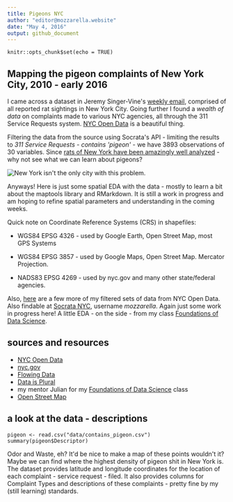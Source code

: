 ```yaml
---
title: Pigeons NYC
author: "editor@mozzarella.website" 
date: "May 4, 2016"
output: github_document
---
```

```{r setup, include=FALSE}
knitr::opts_chunk$set(echo = TRUE)
```

## Mapping the pigeon complaints of New York City, 2010 - early 2016

I came across a dataset in Jeremy Singer-Vine's [weekly email](https://tinyletter.com/data-is-plural), comprised of all reported rat sightings in New York City. Going further I found a _wealth of data_ on complaints made to various NYC agencies, all through the 311 Service Requests system. [NYC Open Data](https://nycopendata.socrata.com/data) is a beautiful thing.

Filtering the data from the source using Socrata's API - limiting the results to _311 Service Requests - contains 'pigeon'_ - we have 3893 observations of 30 variables. Since [rats of New York have been amazingly well analyzed](http://www.ncbi.nlm.nih.gov/pmc/articles/PMC4157232/) - why not see what we can learn about pigeons?

![New York isn't the only city with this problem.](http://pi.mozzarella.website/pigeon-rat.jpg) 

Anyways! Here is just some spatial EDA with the data - mostly to learn a bit about the maptools library and RMarkdown. It is still a work in progress and am hoping to refine spatial parameters and understanding in the coming weeks. 

Quick note on Coordinate Reference Systems (CRS) in shapefiles:

- WGS84 EPSG 4326 - used by Google Earth, Open Street Map, most GPS Systems
  
- WGS84 EPSG 3857 - used by Google Maps, Open Street Map. Mercator Projection.
  
- NADS83 EPSG 4269 - used by nyc.gov and many other state/federal agencies.
    
Also, [here](https://nycopendata.socrata.com/profile/mozzarella/hch9-rjwu) are a few more of my filtered sets of data from NYC Open Data. Also findable at [Socrata NYC](https://nycopendata.socrata.com/), username _mozzarella_. Again just some work in progress here! 
A little EDA - on the side - from my class 
[Foundations of Data Science](https://www.springboard.com/workshops/data-science).

## sources and resources

- [NYC Open Data](https://nycopendata.socrata.com/)
- [nyc.gov](http://www1.nyc.gov/site/planning/data-maps/open-data/districts-download-metadata.page)
- [Flowing Data](http://flowingdata.com)
- [Data is Plural](https://tinyletter.com/data-is-plural)
- my mentor Julian for my [Foundations of Data Science](https://www.springboard.com/workshops/data-science) class
- [Open Street Map](http://openstreetmapdata.com/)

## a look at the data - descriptions
```{r load data, message=FALSE}
pigeon <- read.csv("data/contains_pigeon.csv")
summary(pigeon$Descriptor)
```

Odor and Waste, eh? It'd be nice to make a map of these points wouldn't it? Maybe we can find where the highest density of pigeon shit in New York is. The dataset provides latitude and longitude coordinates for the location of each complaint - service request - filed. It also provides columns for Complaint Types and descriptions of these complaints - pretty fine by my (still learning) standards. 